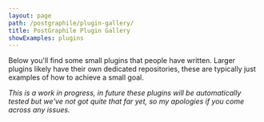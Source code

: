 ```yaml
---
layout: page
path: /postgraphile/plugin-gallery/
title: PostGraphile Plugin Gallery
showExamples: plugins
---
```


Below you'll find some small plugins that people have written. Larger plugins
likely have their own dedicated repositories, these are typically just examples
of how to achieve a small goal.

_This is a work in progress, in future these plugins will be automatically
tested but we've not got quite that far yet, so my apologies if you come across
any issues._
